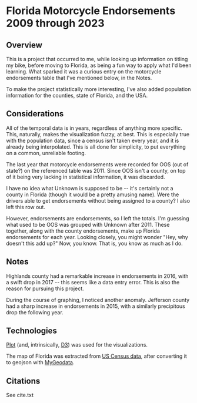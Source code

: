 # Florida Motorcycle Endorsements 2009 through 2023

## Overview

This is a project that occurred to me, while looking up information on titling my bike, before moving to Florida, as being a fun way to apply what I'd been learning. What sparked it was a curious entry on the motorcycle endorsements table that I've mentioned below, in the Notes.

To make the project statistically more interesting, I've also added population information for the counties, state of Florida, and the USA.

## Considerations

All of the temporal data is in years, regardless of anything more specific. This, naturally, makes the visualization fuzzy, at best. This is especially true with the population data, since a census isn't taken every year, and it is already being interpolated. This is all done for simplicity, to put everything on a common, unreliable footing.

The last year that motorcycle endorsements were recorded for OOS (out of state?) on the referenced table was 2011. Since OOS isn't a county, on top of it being very lacking in statistical information, it was discarded.

I have no idea what Unknown is supposed to be -- it's certainly not a county in Florida (though it would be a pretty amusing name). Were the drivers able to get endorsements without being assigned to a county? I also left this row out.

However, endorsements are endorsements, so I left the totals. I'm guessing what used to be OOS was grouped with Unknown after 2011. These together, along with the county endorsements, make up Florida endorsements for each year. Looking closely, you might wonder "Hey, why doesn't this add up?" Now, you know. That is, you know as much as I do.

## Notes

Highlands county had a remarkable increase in endorsements in 2016, with a swift drop in 2017 -- this seems like a data entry error. This is also the reason for pursuing this project.

During the course of graphing, I noticed another anomaly. Jefferson county had a sharp increase in endorsements in 2015, with a similarly precipitous drop the following year.

## Technologies

[Plot](https://observablehq.com/plot/) (and, intrinsically, [D3](https://d3js.org/)) was used for the visualizations.

The map of Florida was extracted from [US Census data](https://www.census.gov/geographies/mapping-files/time-series/geo/cartographic-boundary.html), after converting it to geojson with [MyGeodata](https://mygeodata.cloud/).

## Citations

See cite.txt
